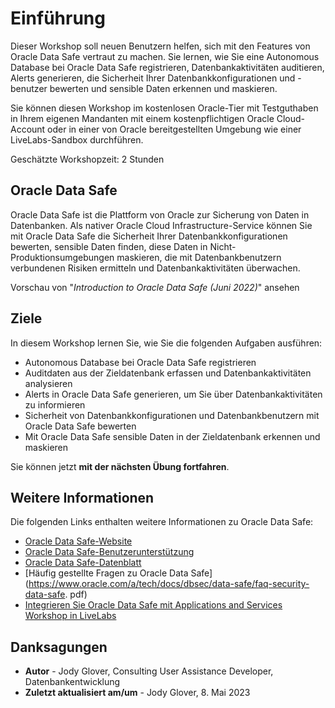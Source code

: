 # Einführung

Dieser Workshop soll neuen Benutzern helfen, sich mit den Features von Oracle Data Safe vertraut zu machen. Sie lernen, wie Sie eine Autonomous Database bei Oracle Data Safe registrieren, Datenbankaktivitäten auditieren, Alerts generieren, die Sicherheit Ihrer Datenbankkonfigurationen und -benutzer bewerten und sensible Daten erkennen und maskieren.

Sie können diesen Workshop im kostenlosen Oracle-Tier mit Testguthaben in Ihrem eigenen Mandanten mit einem kostenpflichtigen Oracle Cloud-Account oder in einer von Oracle bereitgestellten Umgebung wie einer LiveLabs-Sandbox durchführen.

Geschätzte Workshopzeit: 2 Stunden

## Oracle Data Safe

Oracle Data Safe ist die Plattform von Oracle zur Sicherung von Daten in Datenbanken. Als nativer Oracle Cloud Infrastructure-Service können Sie mit Oracle Data Safe die Sicherheit Ihrer Datenbankkonfigurationen bewerten, sensible Daten finden, diese Daten in Nicht-Produktionsumgebungen maskieren, die mit Datenbankbenutzern verbundenen Risiken ermitteln und Datenbankaktivitäten überwachen.

Vorschau von "_Introduction to Oracle Data Safe (Juni 2022)_" ansehen[](youtube:UUc26bpdFnc)

## Ziele

In diesem Workshop lernen Sie, wie Sie die folgenden Aufgaben ausführen:

*   Autonomous Database bei Oracle Data Safe registrieren
*   Auditdaten aus der Zieldatenbank erfassen und Datenbankaktivitäten analysieren
*   Alerts in Oracle Data Safe generieren, um Sie über Datenbankaktivitäten zu informieren
*   Sicherheit von Datenbankkonfigurationen und Datenbankbenutzern mit Oracle Data Safe bewerten
*   Mit Oracle Data Safe sensible Daten in der Zieldatenbank erkennen und maskieren

Sie können jetzt **mit der nächsten Übung fortfahren**.

## Weitere Informationen

Die folgenden Links enthalten weitere Informationen zu Oracle Data Safe:

*   [Oracle Data Safe-Website](https://www.oracle.com/database/technologies/security/data-safe.html)
*   [Oracle Data Safe-Benutzerunterstützung](https://docs.oracle.com/en/cloud/paas/data-safe/index.html)
*   [Oracle Data Safe-Datenblatt](https://www.oracle.com/a/tech/docs/dbsec/data-safe/ds-security-data-safe.pdf)
*   \[Häufig gestellte Fragen zu Oracle Data Safe\](https://www.oracle.com/a/tech/docs/dbsec/data-safe/faq-security-data-safe. pdf)
*   [Integrieren Sie Oracle Data Safe mit Applications and Services Workshop in LiveLabs](https://apexapps.oracle.com/pls/apex/dbpm/r/livelabs/view-workshop?wid=3596)

## Danksagungen

*   **Autor** - Jody Glover, Consulting User Assistance Developer, Datenbankentwicklung
*   **Zuletzt aktualisiert am/um** - Jody Glover, 8. Mai 2023